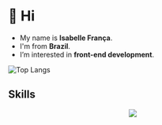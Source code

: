 # 👋 Hi
- My name is **Isabelle França**.
- I'm from **Brazil**.
- I’m interested in **front-end development**.

![Top Langs](https://github-readme-stats.vercel.app/api/top-langs/?username=anuraghazra&layout=compact)

## Skills

<p align="center">
  <a href="https://skillicons.dev">
    <img src="https://skillicons.dev/icons?i=html,css,js,react,tailwind,vscode" />
  </a>
</p>

